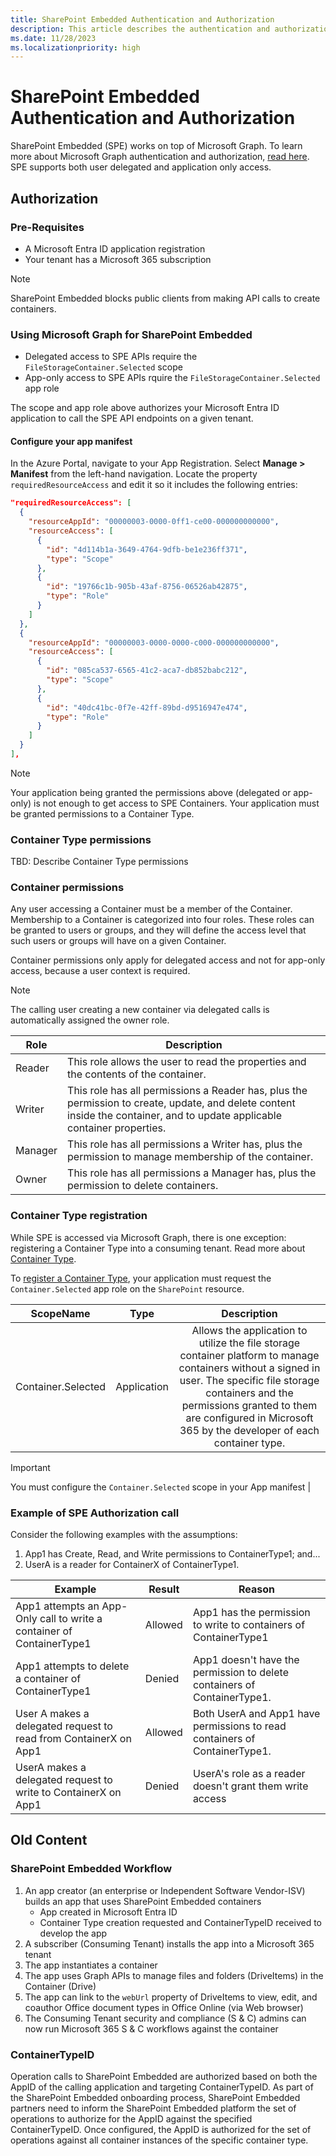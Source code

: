 ```yaml
---
title: SharePoint Embedded Authentication and Authorization
description: This article describes the authentication and authorization model for SharePoint Embedded applications.
ms.date: 11/28/2023
ms.localizationpriority: high
---
```


# SharePoint Embedded Authentication and Authorization

SharePoint Embedded (SPE) works on top of Microsoft Graph. To learn more about Microsoft Graph authentication and authorization, [read here](https://learn.microsoft.com/en-us/graph/auth/auth-concepts?view=graph-rest-1.0).
SPE supports both user delegated and application only access.

## Authorization

### Pre-Requisites

* A Microsoft Entra ID application registration
* Your tenant has a Microsoft 365 subscription

> [!NOTE] 
> SharePoint Embedded blocks public clients from making API calls to create containers.

### Using Microsoft Graph for SharePoint Embedded

* Delegated access to SPE APIs require the `FileStorageContainer.Selected` scope
* App-only access to SPE APIs rquire the `FileStorageContainer.Selected` app role

The scope and app role above authorizes your Microsoft Entra ID application to call the SPE API endpoints on a given tenant.

#### Configure your app manifest

In the Azure Portal, navigate to your App Registration. Select **Manage > Manifest** from the left-hand navigation. Locate the property `requiredResourceAccess` and edit it so it includes the following entries:

```json
"requiredResourceAccess": [
  {
    "resourceAppId": "00000003-0000-0ff1-ce00-000000000000",
    "resourceAccess": [
      {
        "id": "4d114b1a-3649-4764-9dfb-be1e236ff371",
        "type": "Scope"
      },
      {
        "id": "19766c1b-905b-43af-8756-06526ab42875",
        "type": "Role"
      }
    ]
  },
  {
    "resourceAppId": "00000003-0000-0000-c000-000000000000",
    "resourceAccess": [
      {
        "id": "085ca537-6565-41c2-aca7-db852babc212",
        "type": "Scope"
      },
      {
        "id": "40dc41bc-0f7e-42ff-89bd-d9516947e474",
        "type": "Role"
      }
    ]
  }
],
```

> [!NOTE] 
> Your application being granted the permissions above (delegated or app-only) is not enough to get access to SPE Containers. Your application must be granted permissions to a Container Type.

### Container Type permissions

TBD: Describe Container Type permissions

### Container permissions

Any user accessing a Container must be a member of the Container. Membership to a Container is categorized into four roles. These roles can be granted to users or groups, and they will define the access level that such users or groups will have on a given Container.

Container permissions only apply for delegated access and not for app-only access, because a user context is required.

> [!NOTE]
> The calling user creating a new container via delegated calls is automatically assigned the owner role.

|  Role   |                                                                                 Description                                                                                 |
| ------- | --------------------------------------------------------------------------------------------------------------------------------------------------------------------------- |
| Reader  | This role allows the user to read the properties and the contents of the container.                                                                                         |
| Writer  | This role has all permissions a Reader has, plus the permission to create, update, and delete content inside the container, and to update applicable  container properties. |
| Manager | This role has all permissions a Writer has, plus the permission to manage membership of the container.                                                                      |
| Owner   | This role has all permissions a Manager has, plus the permission to delete containers.     


### Container Type registration

While SPE is accessed via Microsoft Graph, there is one exception: registering a Container Type into a consuming tenant. Read more about [Container Type](/containertypes.md).

To [register a Container Type](register-api-documentation.md), your application must request the `Container.Selected` app role on the `SharePoint` resource.

|      ScopeName     |     Type    |                                                                                                                                Description                                                                                                                                |
|:------------------:|:-----------:|:--------------------------------------------------------------------------------------------------------------------------------------------------------------------------------------------------------------------------------------------------------------------------:|
| Container.Selected | Application | Allows the application to utilize the file storage container platform to manage containers without a signed in user. The specific file storage containers and the permissions granted to them are configured in Microsoft 365 by the developer of each container type. |

> [!IMPORTANT]
> You must configure the `Container.Selected` scope in your App manifest
                                                                                 |

### Example of SPE Authorization call

Consider the following examples with the assumptions:

1. App1 has Create, Read, and Write permissions to ContainerType1; and...
1. UserA is a reader for ContainerX of ContainerType1.

|                                Example                                | Result  |                                   Reason                                   |
| --------------------------------------------------------------------- | ------- | -------------------------------------------------------------------------- |
| App1 attempts an App-Only call to write a container of ContainerType1 | Allowed | App1 has the permission to write to containers of ContainerType1           |
| App1 attempts to delete a container of ContainerType1                 | Denied  | App1 doesn't have the permission to delete containers of ContainerType1.  |
| User A makes a delegated request to read from ContainerX on App1      | Allowed | Both UserA and App1 have permissions to read containers of ContainerType1. |
| UserA makes a delegated request to write to ContainerX on App1        | Denied  | UserA's role as a reader doesn't grant them write access                  |


## Old Content

### SharePoint Embedded Workflow

1. An app creator (an enterprise or Independent Software Vendor-ISV) builds an app that uses SharePoint Embedded containers
    - App created in Microsoft Entra ID
    - Container Type creation requested and ContainerTypeID received to develop the app
1. A subscriber (Consuming Tenant) installs the app into a Microsoft 365 tenant
1. The app instantiates a container
1. The app uses Graph APIs to manage files and folders (DriveItems) in the Container (Drive)
1. The app can link to the `webUrl` property of DriveItems to view, edit, and coauthor Office document types in Office Online (via Web browser)
1. The Consuming Tenant security and compliance (S & C) admins can now run Microsoft 365 S & C workflows against the container

### ContainerTypeID

Operation calls to SharePoint Embedded are authorized based on both the AppID of the calling application and targeting ContainerTypeID. As part of the SharePoint Embedded onboarding process, SharePoint Embedded partners need to inform the SharePoint Embedded platform the set of operations to authorize for the AppID against the specified ContainerTypeID. Once configured, the AppID is authorized for the set of operations against all container instances of the specific container type.

